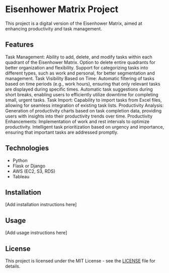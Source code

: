 # Eisenhower Matrix Project

This project is a digital version of the Eisenhower Matrix, aimed at enhancing productivity and task management.

## Features

Task Management:
Ability to add, delete, and modify tasks within each quadrant of the Eisenhower Matrix.
Option to delete entire quadrants for better organization and flexibility.
Support for categorizing tasks into different types, such as work and personal, for better segmentation and management.
Task Visibility Based on Time:
Automatic filtering of tasks based on time periods (e.g., work hours), ensuring that only relevant tasks are displayed during specific times.
Automatic task suggestions during short breaks, enabling users to efficiently utilize downtime for completing small, urgent tasks.
Task Import:
Capability to import tasks from Excel files, allowing for seamless integration of existing task lists.
Productivity Analysis:
Generation of productivity charts based on task completion data, providing users with insights into their productivity trends over time.
Productivity Enhancements:
Implementation of work and rest intervals to optimize productivity.
Intelligent task prioritization based on urgency and importance, ensuring that important tasks are addressed promptly.

## Technologies

- Python
- Flask or Django
- AWS (EC2, S3, RDS)
- Tableau

## Installation

[Add installation instructions here]

## Usage

[Add usage instructions here]

## License

This project is licensed under the MIT License - see the [LICENSE](LICENSE) file for details.